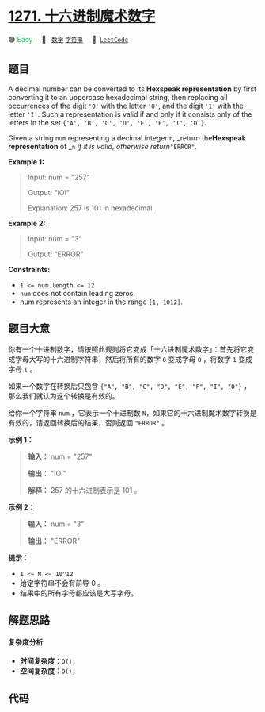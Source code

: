 # [1271. 十六进制魔术数字](https://leetcode.com/problems/hexspeak)

🟢 <font color=#15bd66>Easy</font>&emsp; 🔖&ensp; [`数学`](/tag/math.md) [`字符串`](/tag/string.md)&emsp; 🔗&ensp;[`LeetCode`](https://leetcode.com/problems/hexspeak)

## 题目

A decimal number can be converted to its **Hexspeak representation** by first
converting it to an uppercase hexadecimal string, then replacing all
occurrences of the digit `'0'` with the letter `'O'`, and the digit `'1'` with
the letter `'I'`. Such a representation is valid if and only if it consists
only of the letters in the set `{'A', 'B', 'C', 'D', 'E', 'F', 'I', 'O'}`.

Given a string `num` representing a decimal integer `n`, _return the**Hexspeak
representation** of _`n` _if it is valid, otherwise return_`"ERROR"`.



**Example 1:**

> Input: num = "257"
> 
> Output: "IOI"
> 
> Explanation: 257 is 101 in hexadecimal.

**Example 2:**

> Input: num = "3"
> 
> Output: "ERROR"

**Constraints:**

  * `1 <= num.length <= 12`
  * `num` does not contain leading zeros.
  * num represents an integer in the range `[1, 1012]`.


## 题目大意

你有一个十进制数字，请按照此规则将它变成「十六进制魔术数字」：首先将它变成字母大写的十六进制字符串，然后将所有的数字 `0` 变成字母 `O` ，将数字
`1`  变成字母 `I` 。

如果一个数字在转换后只包含 `{"A", "B", "C", "D", "E", "F", "I", "O"}` ，那么我们就认为这个转换是有效的。

给你一个字符串 `num` ，它表示一个十进制数 `N`，如果它的十六进制魔术数字转换是有效的，请返回转换后的结果，否则返回 `"ERROR"` 。



**示例 1：**

> 
> 
> 
> 
> 
> **输入：** num = "257"
> 
> **输出：** "IOI"
> 
> **解释：** 257 的十六进制表示是 101 。
> 
> 

**示例 2：**

> 
> 
> 
> 
> 
> **输入：** num = "3"
> 
> **输出：** "ERROR"
> 
> 



**提示：**

  * `1 <= N <= 10^12`
  * 给定字符串不会有前导 0 。
  * 结果中的所有字母都应该是大写字母。


## 解题思路

#### 复杂度分析

- **时间复杂度**：`O()`，
- **空间复杂度**：`O()`，

## 代码

```javascript

```